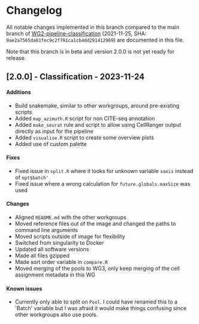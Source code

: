 # Changelog

All notable changes implemented in this branch compared to the main branch of [WG2-pipeline-classification](https://github.com/sc-eQTLgen-consortium/WG2-pipeline-classification) (2021-11-25, SHA: `9ae2a7565da81fec9c2f791ca1cb4dd291412969`) are documented in this file. 

Note that this branch is in beta and version 2.0.0 is not yet ready for release.

## [2.0.0] - Classification - 2023-11-24

#### Additions
- Build snakemake, similar to other workgroups, around pre-existing scripts
- Added `map_azimuth.R` script for non CITE-seq annotation
- Added `make_seurat` rule and script to allow using CellRanger output directly as input for the pipeline
- Added `visualise.R` script to create some overview plots
- Added use of custom palette

#### Fixes
- Fixed issue in `split.R` where it looks for unknown variable `xaxis` instead of `opt$batch'`
- Fixed issue where a wrong calculation for `future.globals.maxSize` was used

#### Changes
- Aligned `README.md` with the other workgroups
- Moved reference files out of the image and changed the paths to command line arguments
- Moved scripts outside of image for flexibility
- Switched from singularity to Docker
- Updated all software versions
- Made all files gzipped
- Made sort order variable in `compare.R`
- Moved merging of the pools to WG3, only keep merging of the cell assignment metadata in this WG

#### Known issues
- Currently only able to split on `Pool`. I could have renamed this to a 'Batch' variable but I was afraid it would make things confusing since other workgroups also use pools.
